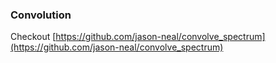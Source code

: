 ### Convolution
Checkout [https://github.com/jason-neal/convolve_spectrum](https://github.com/jason-neal/convolve_spectrum)

